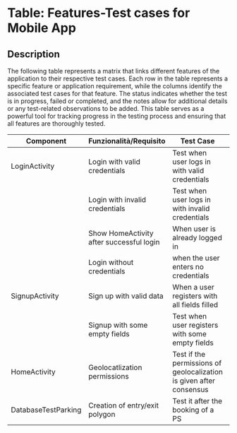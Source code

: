 # Table: Features-Test cases for Mobile App

## Description
The following table represents a matrix that links different features of the application to their respective test cases. 
Each row in the table represents a specific feature or application requirement, while the columns identify the associated test cases for that feature. 
The status indicates whether the test is in progress, failed or completed, and the notes allow for additional details or any test-related observations to be added. 
This table serves as a powerful tool for tracking progress in the testing process and ensuring that all features are thoroughly tested.

| Component | Funzionalità/Requisito | Test Case | Stato  | Note                        |
| ----------------------| ---------------------- | --------- | ------ | --------------------------- |
| LoginActivity | Login with valid credentials  | Test when user logs in with valid credentials | Passed |  |
|  | Login with invalid credentials  | Test when user logs in with invalid credentials | Passed |  |
|  | Show HomeActivity after successful login  | When user is already logged in | Passed |  |
|  | Login without credentials  | when the user enters no credentials | Passed |  |
| SignupActivity | Sign up with valid data  | When a user registers with all fields filled | Passed |  |
|  | Signup with some empty fields  | Test when user registers with some empty fields | Passed |  |
| HomeActivity | Geolocatlization permissions  | Test if the permissions of geolocalization is given after consensus | Passed |  |
|  DatabaseTestParking| Creation of entry/exit polygon  | Test it after the booking of a PS | Passed |  |
